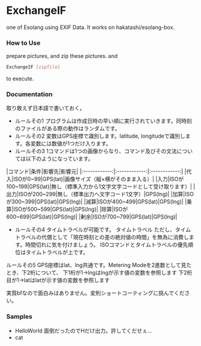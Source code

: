 # ExchangeIF
one of Esolang using EXIF Data. It works on hakatashi/esolang-box.

### How to Use
prepare pictures, and zip these pictures. and
```bash
ExchangeIF [zipfile]
```
to execute.

### Documentation
取り敢えず日本語で書いておく。

* ルールその1	プログラムは作成日時の早い順に実行されていきます。同時刻のファイルがある際の動作はランダムです。
* ルールその2	変数はGPS座標で識別します。latitude, longitudeで識別します。各変数には数値が1つだけ入ります。
* ルールその3	1コマンドは1つの画像からなり、コマンド及びその文法については以下のようになっています。

|コマンド|条件|影響先|影響元|
|:------------:|:------------:|:------------:|
|代入|ISOが0~99|GPS(lat)|画像サイズ（縦×横がそのまま入る）|
|入力|ISOが100~199|GPS(lat)|無し（標準入力から1文字文字コードとして受け取ります）|
|出力|ISOが200~299|無し（標準出力へ文字コード1文字）|GPS(lng)|
|加算|ISOが300~399|GPS(lat)|GPS(lng)|
|減算|ISOが400~499|GPS(lat)|GPS(lng)|
|乗算|ISOが500~599|GPS(lat)|GPS(lng)|
|除算|ISOが600~699|GPS(lat)|GPS(lng)|
|剰余|ISOが700~799|GPS(lat)|GPS(lng)|

* ルールその4	タイムトラベルが可能です。
タイムトラベル	
ただし、タイムトラベルの代償として「現在時刻との差の絶対値の時間」を無為に消費します。時間切れに気を付けましょう。
ISOコマンドとタイムトラベルの優先順位はタイムトラベルが上です。

ルールその5	GPS座標はlat、lng共通です。Metering Modeを2進数として見たとき、下2桁について、
下1桁が1→lngはlngが示す値の変数を参照します
下2桁目が1→latはlatが示す値の変数を参照します

実質bfなので面白みはありません。変則ショートコーティングに挑んでください。

### Samples
* HelloWorld
面倒だったのでHだけ出力。許してくだせぇ…
* cat